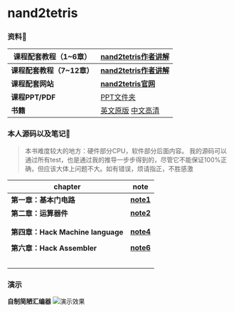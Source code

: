 # nand2tetris


### 资料🤖

| 课程配套教程（1~6章） | [nand2tetris作者讲解](https://www.coursera.org/learn/build-a-computer) |
| --------------------- | ------------------------------------------------------------ |
| **课程配套教程（7~12章）** | [**nand2tetris作者讲解**](https://www.coursera.org/learn/nand2tetris2)     |
| **课程配套网站**      | [**nand2tetris官网**](https://www.nand2tetris.org/)          |
| **课程PPT/PDF**       | [PPT文件夹](https://github.com/coderhare/nand2tetris/tree/main/Documents/PPT)                                                         |
| **书籍**                  | [英文原版](https://github.com/coderhare/nand2tetris/blob/main/Documents/Books/The%20Elements%20of%20Computing%20Systems%20%20Building%20a%20Mod(1)(2).pdf)   [中文高清](https://github.com/coderhare/nand2tetris/blob/main/Documents/Books/%5B%E8%AE%A1%E7%AE%97%E6%9C%BA%E7%B3%BB%E7%BB%9F%E8%A6%81%E7%B4%A0%EF%BC%9A%E4%BB%8E%E9%9B%B6%E5%BC%80%E5%A7%8B%E6%9E%84%E5%BB%BA%E7%8E%B0%E4%BB%A3%E8%AE%A1%E7%AE%97%E6%9C%BA%5D.pdf)                                             |



### 本人源码以及笔记🦆

> 本书难度较大的地方：硬件部分CPU，软件部分后面内容。
> 我的源码可以通过所有test，也是通过我的推导一步步得到的，尽管它不能保证100%正确，但应该大体上问题不大。如有错误，烦请指正，不胜感激

|chapter                 |note|
| ---------------------- | --------- |
| **第一章：基本门电路**                      |  [**note1**](https://github.com/coderhare/nand2tetris/blob/main/Notes/%E7%AC%AC%E4%B8%80%E7%AB%A0%EF%BC%9A%E5%9F%BA%E6%9C%AC%E9%97%A8%E7%94%B5%E8%B7%AF.md)         |
| **第二章：运算器件**                       | [**note2**](https://github.com/coderhare/nand2tetris/blob/main/Notes/%E7%AC%AC%E4%BA%8C%E7%AB%A0%EF%BC%9A%E8%BF%90%E7%AE%97%E5%99%A8%E4%BB%B6.md)          |
|                        |           |
|                        |           |
| **第四章：Hack Machine language**                       |  [**note4**](https://github.com/coderhare/nand2tetris/blob/main/Notes/%10%E7%AC%AC%E5%9B%9B%E7%AB%A0%EF%BC%9A%10Hack%20Machine%20language.md)         |
|                        |           |
| **第六章：Hack Assembler** | [**note6**](https://github.com/coderhare/nand2tetris/blob/main/Notes/%E7%AC%AC%E5%85%AD%E7%AB%A0%EF%BC%9AHack%20Assembler.md) |
|                        |           |
|                        |           |
|                        |           |
|                        |           |
|                        |           |




### 演示

**自制简陋汇编器**
![演示效果](https://github.com/coderhare/nand2tetris/blob/main/Documents/%E6%BC%94%E7%A4%BA/Kapture%202021-10-18%20at%2014.00.41.gif)
